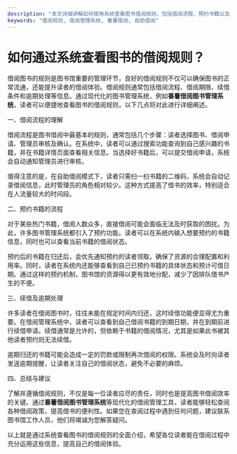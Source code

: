 ```yaml
---
description: "本文详细讲解如何使用系统查看图书借阅规则，包括借阅流程、预约书籍以及续借等方面的内容。"
keywords: "借阅规则, 借阅管理系统, 番薯借阅, 自助借阅"
---
```

# 如何通过系统查看图书的借阅规则？

借阅图书的规则是图书馆重要的管理环节，良好的借阅规则不仅可以确保图书的正常流通，还能提升读者的借阅体验。借阅规则通常包括借阅流程、借阅期限、续借条件和逾期处理等信息。通过现代化的图书管理系统，例如**番薯借阅图书管理系统**，读者可以便捷地查看图书的借阅规则，以下几点将对此进行详细阐述。

一、借阅流程的理解

借阅流程是图书借阅中最基本的规则，通常包括几个步骤：读者选择图书、借阅申请、管理员审核及确认。在系统中，读者可以通过搜索功能查询到自己感兴趣的书籍，并在书籍详情页面查看相关信息。当选择好书籍后，可以提交借阅申请，系统会自动通知管理员进行审核。

值得注意的是，在自助借阅模式下，读者只需扫一扫书籍的二维码，系统会自动记录借阅信息，此时管理员的角色相对较少。这种方式提高了借书的效率，特别适合在人流量较大的时间段。

二、预约书籍的流程

对于某些热门书籍，借阅人数众多，直接借阅可能会面临无法及时获取的困扰。为此，许多图书管理系统都引入了预约功能。读者可以在系统内输入想要预约的书籍信息，同时也可以查看当前书籍的借阅状态。

预约后的书籍在归还后，会优先通知预约的读者领取，确保了资源的合理配置和利用率。同时，读者在系统内还能够查看到自己已预约书籍的具体状态和预计可借日期。通过这样的预约机制，图书馆的资源得以更有效地分配，减少了因排队借书产生的不便。

三、续借及逾期处理

许多读者在借阅图书时，往往未能在规定时间内归还，这时续借功能便显得尤为重要。在借阅管理系统中，读者可以查看到自己借阅书籍的到期日期，并在到期前进行续借申请。续借通常是允许的，但依赖于书籍的借阅情况，尤其是如果此书被其他读者预约则无法续借。

逾期归还的书籍可能会造成一定的罚款或限制再次借阅的权限。系统会及时向读者发送逾期提醒，让读者关注自己的借阅状态，避免不必要的麻烦。

四、总结与建议

了解并遵循借阅规则，不仅是每一位读者应尽的责任，同时也是提高图书借阅效率的关键。通过**番薯借阅图书管理系统**等现代化的借阅管理工具，读者能够轻松查阅各种借阅政策，提高借书的便利性。如果您在查阅过程中遇到任何问题，建议联系图书馆工作人员，他们将竭诚为您解答疑问。

以上就是通过系统查看图书的借阅规则的全面介绍，希望各位读者能在借阅过程中充分运用这些信息，提高自己的借阅体验。
